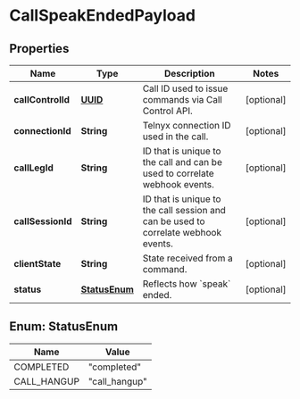 # CallSpeakEndedPayload

## Properties
Name | Type | Description | Notes
------------ | ------------- | ------------- | -------------
**callControlId** | [**UUID**](UUID.md) | Call ID used to issue commands via Call Control API. |  [optional]
**connectionId** | **String** | Telnyx connection ID used in the call. |  [optional]
**callLegId** | **String** | ID that is unique to the call and can be used to correlate webhook events. |  [optional]
**callSessionId** | **String** | ID that is unique to the call session and can be used to correlate webhook events. |  [optional]
**clientState** | **String** | State received from a command. |  [optional]
**status** | [**StatusEnum**](#StatusEnum) | Reflects how &#x60;speak&#x60; ended. |  [optional]

<a name="StatusEnum"></a>
## Enum: StatusEnum
Name | Value
---- | -----
COMPLETED | &quot;completed&quot;
CALL_HANGUP | &quot;call_hangup&quot;
